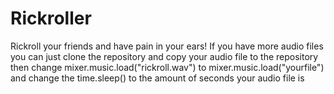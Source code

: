 # Rickroller
Rickroll your friends and have pain in your ears!
If you have more audio files you can just clone the repository and copy your audio file to the repository then change mixer.music.load("rickroll.wav") to mixer.music.load("yourfile")
and change the time.sleep() to the amount of seconds your audio file is
